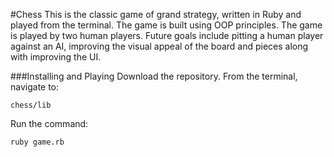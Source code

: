 #Chess
This is the classic game of grand strategy, written in Ruby and played from the terminal. The game is built using OOP principles. The game is played by two human players. Future goals include pitting a human player against an AI, improving the visual appeal of the board and pieces along with improving the UI.

###Installing and Playing
Download the repository. From the terminal, navigate to:

```
chess/lib
```


Run the command:

```
ruby game.rb
```

